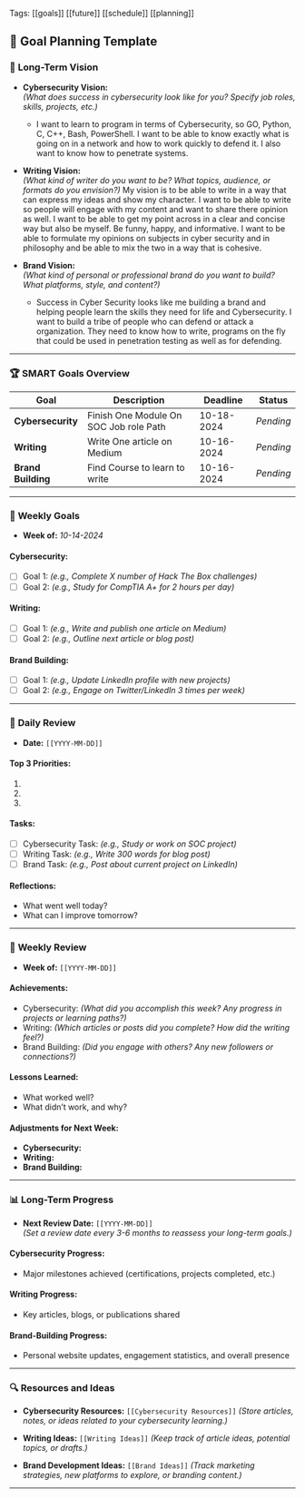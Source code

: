 Tags: [[goals]] [[future]] [[schedule]] [[planning]]
## 🎯 **Goal Planning Template**

### 🌟 **Long-Term Vision**
- **Cybersecurity Vision:**  
  *(What does success in cybersecurity look like for you? Specify job roles, skills, projects, etc.)*
	-  I want to learn to program in terms of Cybersecurity,  so GO, Python, C, C++, Bash, PowerShell. I want to be able to know exactly what is going on in a network and how to work quickly to defend it. I also want to know how to penetrate systems. 


- **Writing Vision:**  
  *(What kind of writer do you want to be? What topics, audience, or formats do you envision?)*
  My vision is to be able to write in a way that can express my ideas and show my character. I want to be able to write so people will engage with my content and want to share there opinion as well. I want to be able to get my point across in a clear and concise way but also be myself. Be funny, happy, and informative.  I want to be able to formulate my opinions on subjects in cyber security and in philosophy and be able to mix the two in a way that is cohesive. 
  
- **Brand Vision:**  
  *(What kind of personal or professional brand do you want to build? What platforms, style, and content?)*
  - Success in Cyber Security looks like me building a brand and helping people learn the skills they need for life and Cybersecurity. I want to build a tribe of people who can defend or attack a organization. They need to know how to write, programs on the fly that could be used in penetration testing as well as for defending. 
  
---

### 🏆 **SMART Goals Overview**

| **Goal**           | **Description**                        | **Deadline** | **Status** |
| ------------------ | -------------------------------------- | ------------ | ---------- |
| **Cybersecurity**  | Finish One Module On SOC Job role Path | 10-18-2024   | *Pending*  |
| **Writing**        | Write One article on Medium            | 10-16-2024   | *Pending*  |
| **Brand Building** | Find Course to learn to write          | 10-16-2024   | *Pending*  |

---

### 📅 **Weekly Goals**
- **Week of:** *10-14-2024*
  
#### Cybersecurity:
- [ ] Goal 1: *(e.g., Complete X number of Hack The Box challenges)*
- [ ] Goal 2: *(e.g., Study for CompTIA A+ for 2 hours per day)*

#### Writing:
- [ ] Goal 1: *(e.g., Write and publish one article on Medium)*
- [ ] Goal 2: *(e.g., Outline next article or blog post)*

#### Brand Building:
- [ ] Goal 1: *(e.g., Update LinkedIn profile with new projects)*
- [ ] Goal 2: *(e.g., Engage on Twitter/LinkedIn 3 times per week)*

---

### 📆 **Daily Review**
- **Date:** `[[YYYY-MM-DD]]`

#### Top 3 Priorities:
1. 
2. 
3. 

#### Tasks:
- [ ] Cybersecurity Task: *(e.g., Study or work on SOC project)*
- [ ] Writing Task: *(e.g., Write 300 words for blog post)*
- [ ] Brand Task: *(e.g., Post about current project on LinkedIn)*

#### Reflections:
- What went well today?
- What can I improve tomorrow?

---

### 🔄 **Weekly Review**
- **Week of:** `[[YYYY-MM-DD]]`

#### Achievements:
- Cybersecurity: *(What did you accomplish this week? Any progress in projects or learning paths?)*
- Writing: *(Which articles or posts did you complete? How did the writing feel?)*
- Brand Building: *(Did you engage with others? Any new followers or connections?)*

#### Lessons Learned:
- What worked well?
- What didn’t work, and why?

#### Adjustments for Next Week:
- **Cybersecurity:** 
- **Writing:** 
- **Brand Building:** 

---

### 📊 **Long-Term Progress**
- **Next Review Date:** `[[YYYY-MM-DD]]`  
  *(Set a review date every 3-6 months to reassess your long-term goals.)*

#### Cybersecurity Progress:
- Major milestones achieved (certifications, projects completed, etc.)

#### Writing Progress:
- Key articles, blogs, or publications shared

#### Brand-Building Progress:
- Personal website updates, engagement statistics, and overall presence

---

### 🔍 **Resources and Ideas**
- **Cybersecurity Resources:** `[[Cybersecurity Resources]]`
  *(Store articles, notes, or ideas related to your cybersecurity learning.)*
  
- **Writing Ideas:** `[[Writing Ideas]]`
  *(Keep track of article ideas, potential topics, or drafts.)*
  
- **Brand Development Ideas:** `[[Brand Ideas]]`
  *(Track marketing strategies, new platforms to explore, or branding content.)*

---

